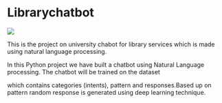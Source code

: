 # Librarychatbot

  ![](https://github.com/sutharp777/Librarychatbot/blob/master/logs/robot_in_library-1560482997.jpg)

This is the project on university chabot for library services which is made using natural language processing.

In this Python project we have built a chatbot using Natural Language processing. The chatbot will be trained on the dataset 

which contains categories (intents), pattern and responses.Based up on pattern random response is generated using deep learning technique.
